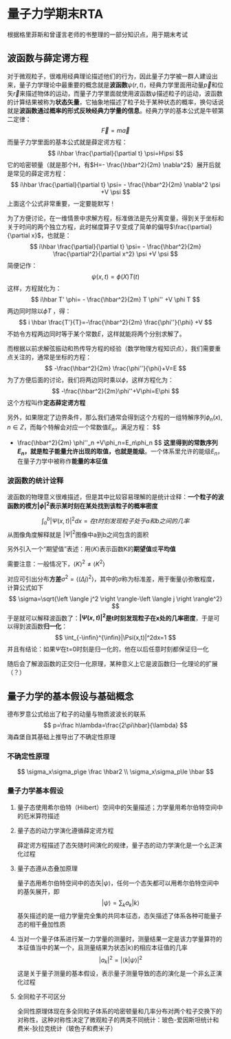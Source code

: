 # 量子力学期末RTA

根据格里菲斯和曾谨言老师的书整理的一部分知识点，用于期末考试

## 波函数与薛定谔方程

对于微观粒子，很难用经典理论描述他们的行为，因此量子力学被一群人建设出来，量子力学理论中最重要的概念就是**波函数**$\psi(r,t)$，经典力学里面用动量$\vec{p}$和位矢$\vec{r}$来描述物体的运动，而量子力学里面就使用波函数$\psi$描述粒子的运动，波函数的计算结果被称为**状态矢量**，它抽象地描述了粒子处于某种状态的概率，换句话说就是**波函数通过概率的形式反映经典力学量的信息**。经典力学的基本公式是牛顿第二定律：
$$
\vec{F}=m \vec{a}
$$
而量子力学里面的基本公式就是薛定谔方程：
$$
i\hbar \frac{\partial}{\partial t} \psi=H\psi
$$
它的哈密顿量（就是那个H，有$H=- \frac{\hbar^2}{2m} \nabla^2$）展开后就是常见的薛定谔方程：
$$
i\hbar \frac{\partial}{\partial t} \psi= - \frac{\hbar^2}{2m} \nabla^2 \psi +V \psi
$$
上面这个公式非常重要，一定要能默写！

为了方便讨论，在一维情景中求解方程，标准做法是先分离变量，得到关于坐标和关于时间的两个独立方程，此时梯度算子$\nabla$变成了简单的偏导$\frac{\partial}{\partial x}$，也就是：
$$
i\hbar \frac{\partial}{\partial t} \psi= - \frac{\hbar^2}{2m} \frac{\partial^2}{\partial x^2} \psi +V \psi
$$
简便记作：
$$
\psi(x,t)=\phi(X)T(t)
$$
这样，方程就化为：
$$
i\hbar T' \phi= - \frac{\hbar^2}{2m} T \phi'' +V \phi T
$$
两边同时除以$\phi T$ ，得：
$$
i \hbar \frac{T'}{T}=-\frac{\hbar^2}{2m} \frac{\phi''}{\phi} +V
$$
不妨令方程两边同时等于某个常数$E$，这样就能将两个分别求解了。

而根据以前求解弦振动和热传导方程的经验（数学物理方程知识点），我们需要重点关注的，通常是坐标的方程：
$$
-\frac{\hbar^2}{2m} \frac{\phi''}{\phi}+V=E
$$
为了方便后面的讨论，我们将两边同时乘以$\phi$，这样方程化为：
$$
-\frac{\hbar^2}{2m}\phi''+V\phi=E\phi
$$
这个方程叫作**定态薛定谔方程**

另外，如果限定了边界条件，那么我们通常会得到这个方程的一组特解序列$\phi_n(x),n \in Z$，而每个特解会对应一个常数值$E_n$，满足方程：
$$
- \frac{\hbar^2}{2m} \phi''_n +V\phi_n=E_n\phi_n
$$
**这里得到的常数序列$E_n$，就是粒子能量允许出现的取值，也就是能级**。一个体系里允许的能级$E_n$，在量子力学中被称作**能量的本征值**

### 波函数的统计诠释

波函数的物理意义很难描述，但是其中比较容易理解的是统计诠释：**一个粒子的波函数的模方$|\phi|^2$表示某时刻在某处找到该粒子的概率密度**

$$
\int_a^b|\Psi(x,t)|^2dx={在t时刻发现粒子处于a和b之间的几率}
$$
从图像角度解释就是 $|\Psi|^2$图像中a到b之间包含的面积

另外引入一个“期望值”表述：用$\left \langle K \right \rangle$表示函数K的**期望值**或**平均值**

需要注意：一般情况下，$\left \langle K \right \rangle^2 \neq \left \langle K^2 \right \rangle$

对应可引出分布**方差**$\sigma^2 =\left \langle (\Delta j)^2 \right \rangle$，其中的$\sigma$称为标准差，用于衡量$\left \langle j \right \rangle$弥散程度，计算公式如下
$$
\sigma=\sqrt{\left \langle j^2 \right \rangle-\left \langle j \right \rangle^2}
$$
于是就可以解释波函数了：**$|\Psi(x,t)|^2$是t时刻发现粒子在x处的几率密度**，于是可以得到波函数**归一化**：
$$
\int_{-\infin}^{\infin}|\Psi(x,t)|^2dx=1
$$
并且有结论：如果$\Psi$在t=0时刻是归一化的，他在以后任意时刻都保证归一化

随后会了解波函数的正交归一化原理，某种意义上它是波函数归一化理论的扩展（？）

## 量子力学的基本假设与基础概念

德布罗意公式给出了粒子的动量与物质波波长的联系
$$
p=\frac h\lambda=\frac{2\pi\hbar}{\lambda}
$$
海森堡自其基础上推导出了不确定性原理

### 不确定性原理

$$
\sigma_x\sigma_p\ge \frac \hbar2 \\
\sigma_x\sigma_p\le  \hbar
$$

### 量子力学基本假设

1. 量子态使用希尔伯特（Hilbert）空间中的矢量描述；力学量用希尔伯特空间中的厄米算符描述

2. 量子态的动力学演化遵循薛定谔方程

    薛定谔方程描述了态矢随时间演化的规律，量子态的动力学演化是一个幺正演化过程

3. 量子态遵从态叠加原理

    量子态用希尔伯特空间中的态矢$\left | \psi \right \rangle$，任何一个态矢都可以用希尔伯特空间中的基矢展开，即
    $$
    \left | \psi \right \rangle=\sum_k a_k\left | k \right \rangle
    $$
    基矢描述的是一组力学量完全集的共同本征态，态矢描述了体系各种可能量子态的相干叠加性质

4. 当对一个量子体系进行某一力学量的测量时，测量结果一定是该力学量算符的本征值当中的某一个，且测量结果为状态$\left | k \right \rangle$的相应本征值的几率
    $$
    |a_k|^2=|\left \langle k | \psi \right \rangle|^2
    $$
    这是关于量子测量的基本假设，表示量子测量导致的态的演化是一个非幺正演化过程

5. 全同粒子不可区分

    全同性原理体现在多全同粒子体系的哈密顿量和几率分布对两个粒子交换下的对称性，这种对称性决定了微观粒子的两类不同统计：玻色-爱因斯坦统计和费米-狄拉克统计（玻色子和费米子）

